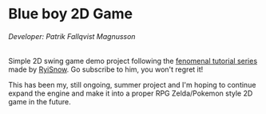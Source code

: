 # Blue boy 2D Game
###### Developer: Patrik Fallqvist Magnusson

Simple 2D swing game demo project following the [fenomenal tutorial series](https://youtube.com/playlist?list=PL_QPQmz5C6WUF-pOQDsbsKbaBZqXj4qSq)
 made by [RyiSnow](https://www.youtube.com/c/RyiSnow). Go subscribe to him, you won't regret it!
 
 This has been my, still ongoing, summer project and I'm hoping to continue expand the engine and make it into a proper RPG Zelda/Pokemon style 2D game in the future.
